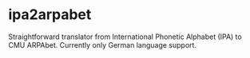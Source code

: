 # ipa2arpabet
Straightforward translator from International Phonetic Alphabet (IPA) to CMU ARPAbet. Currently only German language support.
